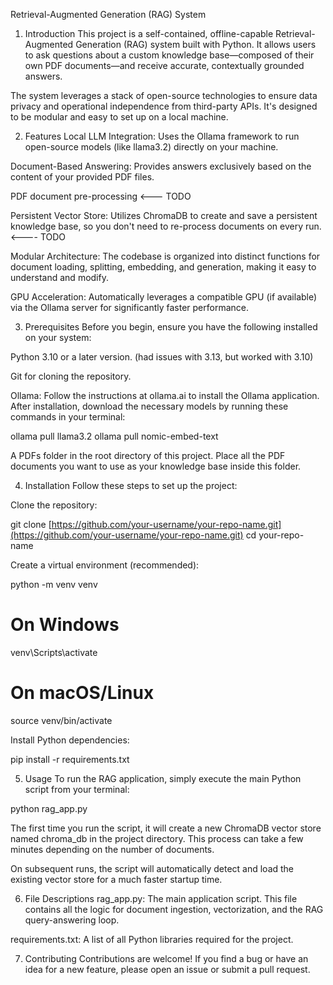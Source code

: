 Retrieval-Augmented Generation (RAG) System
1. Introduction
This project is a self-contained, offline-capable Retrieval-Augmented Generation (RAG) system built with Python. It allows users to ask questions about a custom knowledge base—composed of their own PDF documents—and receive accurate, contextually grounded answers.

The system leverages a stack of open-source technologies to ensure data privacy and operational independence from third-party APIs. It's designed to be modular and easy to set up on a local machine.

2. Features
Local LLM Integration: Uses the Ollama framework to run open-source models (like llama3.2) directly on your machine.

Document-Based Answering: Provides answers exclusively based on the content of your provided PDF files.

PDF document pre-processing <--- TODO

Persistent Vector Store: Utilizes ChromaDB to create and save a persistent knowledge base, so you don't need to re-process documents on every run. <---- TODO

Modular Architecture: The codebase is organized into distinct functions for document loading, splitting, embedding, and generation, making it easy to understand and modify.

GPU Acceleration: Automatically leverages a compatible GPU (if available) via the Ollama server for significantly faster performance.

3. Prerequisites
Before you begin, ensure you have the following installed on your system:

Python 3.10 or a later version. (had issues with 3.13, but worked with 3.10)

Git for cloning the repository.

Ollama: Follow the instructions at ollama.ai to install the Ollama application. After installation, download the necessary models by running these commands in your terminal:

ollama pull llama3.2
ollama pull nomic-embed-text

A PDFs folder in the root directory of this project. Place all the PDF documents you want to use as your knowledge base inside this folder.

4. Installation
Follow these steps to set up the project:

Clone the repository:

git clone [https://github.com/your-username/your-repo-name.git](https://github.com/your-username/your-repo-name.git)
cd your-repo-name

Create a virtual environment (recommended):

python -m venv venv
# On Windows
venv\Scripts\activate
# On macOS/Linux
source venv/bin/activate

Install Python dependencies:

pip install -r requirements.txt

5. Usage
To run the RAG application, simply execute the main Python script from your terminal:

python rag_app.py

The first time you run the script, it will create a new ChromaDB vector store named chroma_db in the project directory. This process can take a few minutes depending on the number of documents.

On subsequent runs, the script will automatically detect and load the existing vector store for a much faster startup time.

6. File Descriptions
rag_app.py: The main application script. This file contains all the logic for document ingestion, vectorization, and the RAG query-answering loop.

requirements.txt: A list of all Python libraries required for the project.

7. Contributing
Contributions are welcome! If you find a bug or have an idea for a new feature, please open an issue or submit a pull request.

